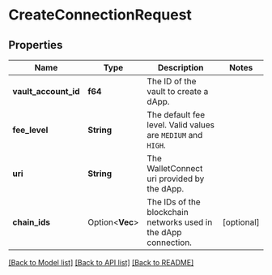 # CreateConnectionRequest

## Properties

Name | Type | Description | Notes
------------ | ------------- | ------------- | -------------
**vault_account_id** | **f64** | The ID of the vault to create a dApp. | 
**fee_level** | **String** | The default fee level. Valid values are `MEDIUM` and `HIGH`. | 
**uri** | **String** | The WalletConnect uri provided by the dApp. | 
**chain_ids** | Option<**Vec<String>**> | The IDs of the blockchain networks used in the dApp connection. | [optional]

[[Back to Model list]](../README.md#documentation-for-models) [[Back to API list]](../README.md#documentation-for-api-endpoints) [[Back to README]](../README.md)


